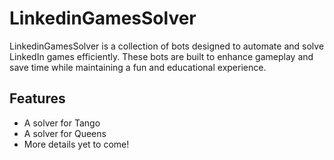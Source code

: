 # LinkedinGamesSolver

LinkedinGamesSolver is a collection of bots designed to automate and solve LinkedIn games efficiently. These bots are built to enhance gameplay and save time while maintaining a fun and educational experience.

## Features
- A solver for Tango
- A solver for Queens
- More details yet to come!

